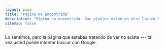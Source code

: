 ```yaml
---
layout: page
title: "Página No Encontrada"
description: "Página no encontrada. Sus píxeles están en otro lienzo."
sitemap: false
---  
```


Lo sentimos, pero la página que estabas tratando de ver no existe --- tal vez usted puede intentar buscar con Google.

<script type="text/javascript">
  var GOOG_FIXURL_LANG = 'es';
  var GOOG_FIXURL_SITE = '{{ site.url }}'
</script>
<script type="text/javascript"
  src="http://linkhelp.clients.google.com/tbproxy/lh/wm/fixurl.js">
</script>